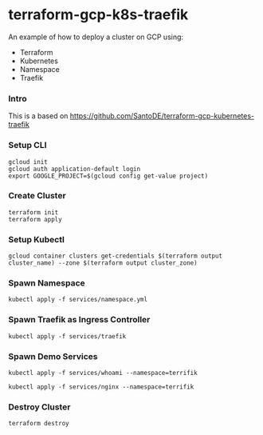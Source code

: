 # terraform-gcp-k8s-traefik

An example of how to deploy a cluster on GCP using:
- Terraform
- Kubernetes
- Namespace
- Traefik

### Intro

This is a based on https://github.com/SantoDE/terraform-gcp-kubernetes-traefik

### Setup CLI

```
gcloud init
gcloud auth application-default login
export GOOGLE_PROJECT=$(gcloud config get-value project)
```

### Create Cluster

```
terraform init
terraform apply
```

### Setup Kubectl

```
gcloud container clusters get-credentials $(terraform output cluster_name) --zone $(terraform output cluster_zone)
```

### Spawn Namespace

```
kubectl apply -f services/namespace.yml
```

### Spawn Traefik as Ingress Controller

<!-- name space embedded -->
```
kubectl apply -f services/traefik
```

### Spawn Demo Services

```
kubectl apply -f services/whoami --namespace=terrifik

kubectl apply -f services/nginx --namespace=terrifik
```

### Destroy Cluster

```
terraform destroy
```